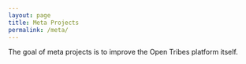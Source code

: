 ```yaml
---
layout: page
title: Meta Projects
permalink: /meta/
---
```


The goal of meta projects is to improve the Open Tribes platform itself. 
